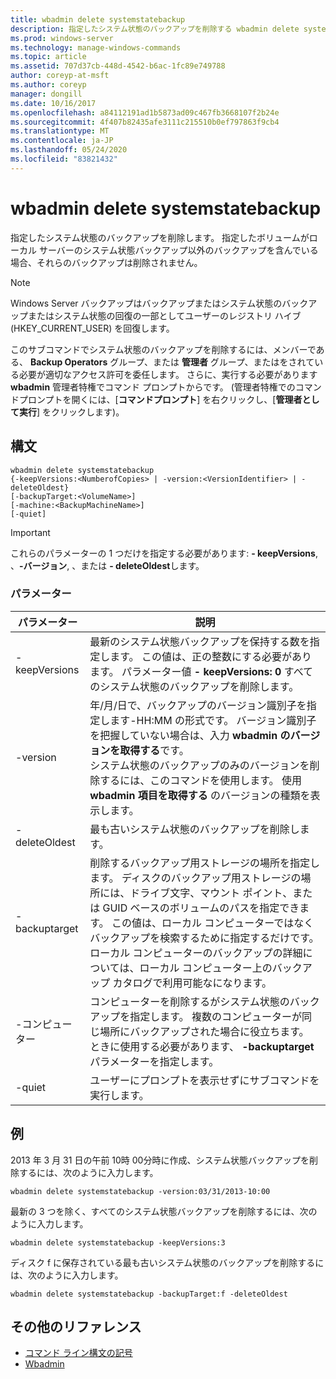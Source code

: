 ```yaml
---
title: wbadmin delete systemstatebackup
description: 指定したシステム状態のバックアップを削除する wbadmin delete systemstatebackup のリファレンストピックです。
ms.prod: windows-server
ms.technology: manage-windows-commands
ms.topic: article
ms.assetid: 707d37cb-448d-4542-b6ac-1fc89e749788
author: coreyp-at-msft
ms.author: coreyp
manager: dongill
ms.date: 10/16/2017
ms.openlocfilehash: a84112191ad1b5873ad09c467fb3668107f2b24e
ms.sourcegitcommit: 4f407b82435afe3111c215510b0ef797863f9cb4
ms.translationtype: MT
ms.contentlocale: ja-JP
ms.lasthandoff: 05/24/2020
ms.locfileid: "83821432"
---
```

# <a name="wbadmin-delete-systemstatebackup"></a>wbadmin delete systemstatebackup



指定したシステム状態のバックアップを削除します。 指定したボリュームがローカル サーバーのシステム状態バックアップ以外のバックアップを含んでいる場合、それらのバックアップは削除されません。

> [!NOTE]
> Windows Server バックアップはバックアップまたはシステム状態のバックアップまたはシステム状態の回復の一部としてユーザーのレジストリ ハイブ (HKEY_CURRENT_USER) を回復します。

このサブコマンドでシステム状態のバックアップを削除するには、メンバーである、 **Backup Operators** グループ、または **管理者** グループ、またはをされている必要が適切なアクセス許可を委任します。 さらに、実行する必要があります **wbadmin** 管理者特権でコマンド プロンプトからです。 (管理者特権でのコマンドプロンプトを開くには、[**コマンドプロンプト**] を右クリックし、[**管理者として実行**] をクリックします)。



## <a name="syntax"></a>構文

```
wbadmin delete systemstatebackup
{-keepVersions:<NumberofCopies> | -version:<VersionIdentifier> | -deleteOldest}
[-backupTarget:<VolumeName>]
[-machine:<BackupMachineName>]
[-quiet]
```

> [!IMPORTANT]
> これらのパラメーターの 1 つだけを指定する必要があります: **- keepVersions**, 、**-バージョン**, 、または **- deleteOldest**します。

### <a name="parameters"></a>パラメーター

|パラメーター|説明|
|---------|-----------|
|-keepVersions|最新のシステム状態バックアップを保持する数を指定します。 この値は、正の整数にする必要があります。 パラメーター値 **- keepVersions: 0** すべてのシステム状態のバックアップを削除します。|
|-version|年/月/日で、バックアップのバージョン識別子を指定します-HH:MM の形式です。 バージョン識別子を把握していない場合は、入力 **wbadmin のバージョンを取得する**です。</br>システム状態のバックアップのみのバージョンを削除するには、このコマンドを使用します。 使用 **wbadmin 項目を取得する** のバージョンの種類を表示します。|
|-deleteOldest|最も古いシステム状態のバックアップを削除します。|
|-backuptarget|削除するバックアップ用ストレージの場所を指定します。 ディスクのバックアップ用ストレージの場所には、ドライブ文字、マウント ポイント、または GUID ベースのボリュームのパスを指定できます。 この値は、ローカル コンピューターではなくバックアップを検索するために指定するだけです。 ローカル コンピューターのバックアップの詳細については、ローカル コンピューター上のバックアップ カタログで利用可能なになります。|
|-コンピューター|コンピューターを削除するがシステム状態のバックアップを指定します。 複数のコンピューターが同じ場所にバックアップされた場合に役立ちます。 ときに使用する必要があります、 **-backuptarget** パラメーターを指定します。|
|-quiet|ユーザーにプロンプトを表示せずにサブコマンドを実行します。|

## <a name="examples"></a>例

2013 年 3 月 31 日の午前 10時 00分時に作成、システム状態バックアップを削除するには、次のように入力します。
```
wbadmin delete systemstatebackup -version:03/31/2013-10:00
```
最新の 3 つを除く、すべてのシステム状態バックアップを削除するには、次のように入力します。
```
wbadmin delete systemstatebackup -keepVersions:3
```
ディスク f に保存されている最も古いシステム状態のバックアップを削除するには、次のように入力します。
```
wbadmin delete systemstatebackup -backupTarget:f -deleteOldest
```

## <a name="additional-references"></a>その他のリファレンス

- [コマンド ライン構文の記号](command-line-syntax-key.md)
-   [Wbadmin](wbadmin.md)
